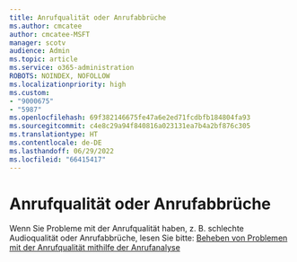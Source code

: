 ```yaml
---
title: Anrufqualität oder Anrufabbrüche
ms.author: cmcatee
author: cmcatee-MSFT
manager: scotv
audience: Admin
ms.topic: article
ms.service: o365-administration
ROBOTS: NOINDEX, NOFOLLOW
ms.localizationpriority: high
ms.custom:
- "9000675"
- "5987"
ms.openlocfilehash: 69f382146675fe47a6e2ed71fcdbfb184804fa93
ms.sourcegitcommit: c4e8c29a94f840816a023131ea7b4a2bf876c305
ms.translationtype: HT
ms.contentlocale: de-DE
ms.lasthandoff: 06/29/2022
ms.locfileid: "66415417"
---
```

# <a name="call-quality-or-dropped-calls"></a>Anrufqualität oder Anrufabbrüche

Wenn Sie Probleme mit der Anrufqualität haben, z. B. schlechte Audioqualität oder Anrufabbrüche, lesen Sie bitte: [Beheben von Problemen mit der Anrufqualität mithilfe der Anrufanalyse](https://docs.microsoft.com/microsoftteams/use-call-analytics-to-troubleshoot-poor-call-quality#troubleshoot-call-quality-problems-using-call-analytics)